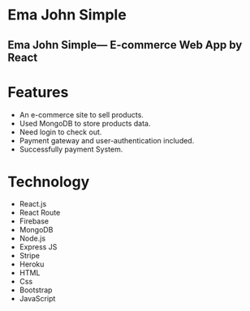 ﻿# Ema John Simple
## Ema John Simple— E-commerce Web App by React

# Features
* An e-commerce site to sell products. 
* Used MongoDB to store products data. 
* Need login to check out. 
* Payment gateway and user-authentication included. 
* Successfully payment System.

# Technology
* React.js
* React Route
* Firebase
* MongoDB
* Node.js
* Express JS
* Stripe
* Heroku
* HTML
* Css
* Bootstrap
* JavaScript


